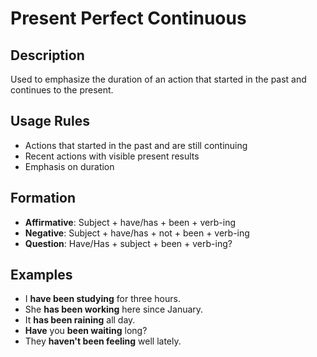 # Present Perfect Continuous

## Description
Used to emphasize the duration of an action that started in the past and continues to the present.

## Usage Rules
- Actions that started in the past and are still continuing
- Recent actions with visible present results
- Emphasis on duration

## Formation
- **Affirmative**: Subject + have/has + been + verb-ing
- **Negative**: Subject + have/has + not + been + verb-ing
- **Question**: Have/Has + subject + been + verb-ing?

## Examples
- I **have been studying** for three hours.
- She **has been working** here since January.
- It **has been raining** all day.
- **Have** you **been waiting** long?
- They **haven't been feeling** well lately.
